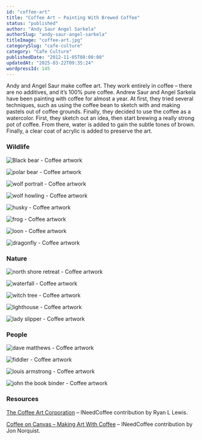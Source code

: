 ```yaml
---
id: "coffee-art"
title: "Coffee Art – Painting With Brewed Coffee"
status: "published"
author: "Andy Saur Angel Sarkela"
authorSlug: "andy-saur-angel-sarkela"
titleImage: "coffee-art.jpg"
categorySlug: "cafe-culture"
category: "Cafe Culture"
publishedDate: "2012-11-05T08:00:00"
updatedAt: "2025-03-22T09:35:24"
wordpressId: 145
---
```


Andy and Angel Saur make coffee art. They work entirely in coffee – there are no additives, and it’s 100% pure coffee. Andrew Saur and Angel Sarkela have been painting with coffee for almost a year. At first, they tried several techniques, such as using the coffee bean to sketch with and making pastels out of coffee grounds. Finally, they decided to use the coffee as a watercolor. First, they sketch out an idea, then start brewing a really strong pot of coffee. From there, water is added to gain the subtle tones of brown. Finally, a clear coat of acrylic is added to preserve the art.

### Wildlife

![Black bear - Coffee artwork](black_bear1.jpg)

![polar bear - Coffee artwork](polar_bear.jpg)

![wolf portrait - Coffee artwork](wolf_portrait.jpg)

![wolf howling - Coffee artwork](wolf_howling.jpg)

![husky - Coffee artwork](bristol.jpg)

![frog - Coffee artwork](frog.jpg)

![loon - Coffee artwork](loon.jpg)

![dragonfly - Coffee artwork](dragonfly.jpg)

### Nature

![north shore retreat - Coffee artwork](north_shore_retreat.jpg)

![waterfall - Coffee artwork](waterfall.jpg)

![witch tree - Coffee artwork](witch_tree.jpg)

![lighthouse - Coffee artwork](lighthouse.jpg)

![lady slipper - Coffee artwork](lady_slipper.jpg)

### People

![dave matthews - Coffee artwork](dave_matthews.jpg)

![fiddler - Coffee artwork](fiddler.jpg)

![louis armstrong - Coffee artwork](louis_armstrong.jpg)

![john the book binder - Coffee artwork](john_the_book_binder.jpg)

### Resources

[The Coffee Art Corporation](http://ineedcoffee.com/the-coffee-art-corporation/) – INeedCoffee contribution by Ryan L Lewis.

[Coffee on Canvas – Making Art With Coffee](http://ineedcoffee.com/coffee-canvas-making-art-coffee/) – INeedCoffee contribution by Jon Norquist.